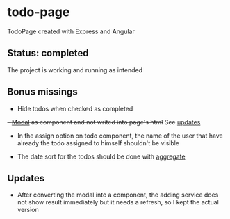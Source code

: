 # todo-page
TodoPage created with Express and Angular

## Status: completed
The project is working and running as intended

## Bonus missings
- Hide todos when checked as completed

~~- [Modal](https://ng-bootstrap.github.io/#/components/modal/examples) as component and not writed into page's html~~ See [updates](https://github.com/wickedfluke/todo-page/tree/main?tab=readme-ov-file#updates)

- In the assign option on todo component, the name of the user that have already the todo assigned to himself shouldn't be visible

- The date sort for the todos should be done with [aggregate](https://www.mongodb.com/docs/manual/aggregation/)

## Updates

- After converting the modal into a component, the adding service does not show result immediately but it needs a refresh, so I kept the actual version 

